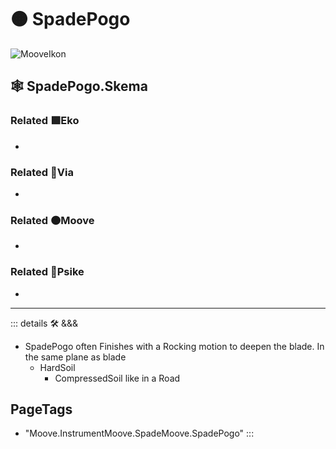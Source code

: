# 🟠 <mooves>SpadePogo</mooves>

![MooveIkon](/Moove/Moove_Ikon.png)

## 🕸 SpadePogo.Skema

### Related 🟩<ekos>Eko</ekos>

-

### Related 🔻<via>Via</via>

-

### Related 🟠<mooves>Moove</mooves>

-

### Related 💜<psike>Psike</psike>

-

---

<!-- =================================================== -->
<!-- =================================================== -->
<!-- =================================================== -->
<!-- =================================================== -->
<!-- =================================================== -->
::: details 🛠 <dev>&&&</dev>

- SpadePogo often Finishes with a Rocking motion to deepen the blade. In the same plane as blade
    - HardSoil
        - CompressedSoil like in a Road

<h2>PageTags</h2>

- "Moove.InstrumentMoove.SpadeMoove.SpadePogo"
:::

